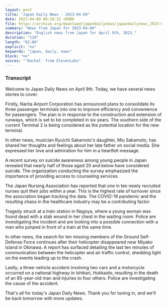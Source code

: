 ```yaml
---
layout: post
title: "Japan Daily News - 2023-04-09"
date: 2023-04-09 08:10:22 +0900
file: https://archive.org/download/japandailynews/japandailynews_2023-04-09.mp3
summary: "News from Japan for 2023-04-09"
description: "English news from Japan for April 9th, 2023."
duration: "129"
length: "02:09"
explicit: "no"
keywords: "japan, daily, news"
block: "no"
voices: "'Rachel' from ElevenLabs"
---
```


### Transcript

Welcome to Japan Daily News on April 9th. Today, we have several news stories to cover.

Firstly, Narita Airport Corporation has announced plans to consolidate its three passenger terminals into one to improve efficiency and convenience for passengers. The plan is in response to the construction and extension of runways, which is set to be completed in six years. The southern side of the current Terminal 2 is being considered as the potential location for the new terminal.

In other news, musician Ryuichi Sakamoto's daughter, Miu Sakamoto, has shared her thoughts and feelings about her late father on social media. She expressed her love and admiration for him in a heartfelt message.

A recent survey on suicide awareness among young people in Japan revealed that nearly half of those aged 20 and below have considered suicide. The organization conducting the survey emphasized the importance of providing access to counseling services.

The Japan Nursing Association has reported that one in ten newly recruited nurses quit their jobs within a year. This is the highest rate of turnover since the association began tracking the data. The COVID-19 pandemic and the resulting chaos in the healthcare industry may be a contributing factor.

Tragedy struck at a train station in Nagoya, where a young woman was found dead with a stab wound in her chest in the waiting room. Police are investigating the incident and are looking into a possible connection with a man who jumped in front of a train at the same time.

In other news, the search for ten missing members of the Ground Self-Defense Force continues after their helicopter disappeared near Miyako Island in Okinawa. A report has surfaced detailing the last ten minutes of communication between the helicopter and air traffic control, shedding light on the events leading up to the crash.

Lastly, a three-vehicle accident involving two cars and a motorcycle occurred on a national highway in Ishikari, Hokkaido, resulting in the death of an 85-year-old man and injuries to four others. Police are investigating the cause of the accident.

That's all for today's Japan Daily News. Thank you for tuning in, and we'll be back tomorrow with more updates.
